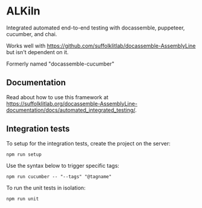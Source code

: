 # ALKiln
Integrated automated end-to-end testing with docassemble, puppeteer, cucumber, and chai.

Works well with https://github.com/suffolklitlab/docassemble-AssemblyLine but isn't
dependent on it.

Formerly named "docassemble-cucumber"

## Documentation
Read about how to use this framework at https://suffolklitlab.org/docassemble-AssemblyLine-documentation/docs/automated_integrated_testing/.

## Integration tests
To setup for the integration tests, create the project on the server:
```
npm run setup
```

Use the syntax below to trigger specific tags:
```
npm run cucumber -- "--tags" "@tagname"
```

To run the unit tests in isolation:
```
npm run unit
```

